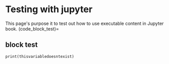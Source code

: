 # Testing with jupyter
This page's purpose it to test out how to use executable content in Jupyter book.
(code_block_test)=
## block test
```{code-cell} ipython3
print(thisvariabledoesntexist)
```